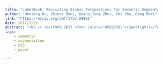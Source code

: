 ```yaml
---
title: "LabelBank: Revisiting Global Perspectives for Semantic Segmentation"
author: "Hexiang Hu, Zhiwei Deng, Guang-Tong Zhou, Fei Sha, Greg Mori"
link: "https://arxiv.org/pdf/1703.09891"
date: 2017/3/29
abstract: "<br /> <b/>CVPR 2017 <font color=\"#9D2235\">(Spotlight)</font></b /> in Honolulu, Hawaii."
tags:
    - semantic
    - segmentation
    - nlp
    - paper

---
```

